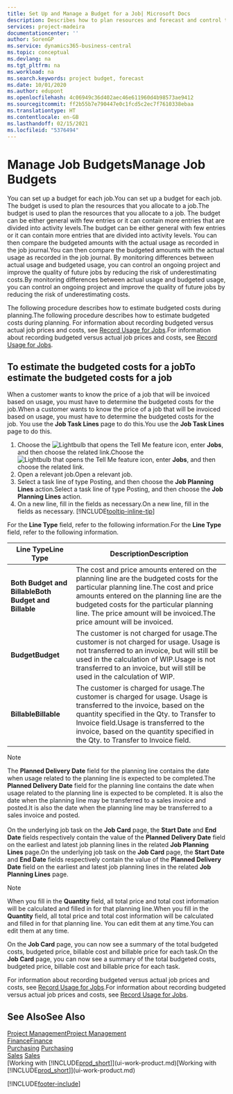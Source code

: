```yaml
---
title: Set Up and Manage a Budget for a Job| Microsoft Docs
description: Describes how to plan resources and forecast and control the costs of a project by setting up a budget for each job.
services: project-madeira
documentationcenter: ''
author: SorenGP
ms.service: dynamics365-business-central
ms.topic: conceptual
ms.devlang: na
ms.tgt_pltfrm: na
ms.workload: na
ms.search.keywords: project budget, forecast
ms.date: 10/01/2020
ms.author: edupont
ms.openlocfilehash: 4c06949c36d402aec46e611960d4b98573ae9412
ms.sourcegitcommit: ff2b55b7e790447e0c1fcd5c2ec7f7610338ebaa
ms.translationtype: HT
ms.contentlocale: en-GB
ms.lasthandoff: 02/15/2021
ms.locfileid: "5376494"
---
```

# <a name="manage-job-budgets"></a><span data-ttu-id="4f92e-103">Manage Job Budgets</span><span class="sxs-lookup"><span data-stu-id="4f92e-103">Manage Job Budgets</span></span>
<span data-ttu-id="4f92e-104">You can set up a budget for each job.</span><span class="sxs-lookup"><span data-stu-id="4f92e-104">You can set up a budget for each job.</span></span> <span data-ttu-id="4f92e-105">The budget is used to plan the resources that you allocate to a job.</span><span class="sxs-lookup"><span data-stu-id="4f92e-105">The budget is used to plan the resources that you allocate to a job.</span></span> <span data-ttu-id="4f92e-106">The budget can be either general with few entries or it can contain more entries that are divided into activity levels.</span><span class="sxs-lookup"><span data-stu-id="4f92e-106">The budget can be either general with few entries or it can contain more entries that are divided into activity levels.</span></span> <span data-ttu-id="4f92e-107">You can then compare the budgeted amounts with the actual usage as recorded in the job journal.</span><span class="sxs-lookup"><span data-stu-id="4f92e-107">You can then compare the budgeted amounts with the actual usage as recorded in the job journal.</span></span> <span data-ttu-id="4f92e-108">By monitoring differences between actual usage and budgeted usage, you can control an ongoing project and improve the quality of future jobs by reducing the risk of underestimating costs.</span><span class="sxs-lookup"><span data-stu-id="4f92e-108">By monitoring differences between actual usage and budgeted usage, you can control an ongoing project and improve the quality of future jobs by reducing the risk of underestimating costs.</span></span>

<span data-ttu-id="4f92e-109">The following procedure describes how to estimate budgeted costs during planning.</span><span class="sxs-lookup"><span data-stu-id="4f92e-109">The following procedure describes how to estimate budgeted costs during planning.</span></span> <span data-ttu-id="4f92e-110">For information about recording budgeted versus actual job prices and costs, see [Record Usage for Jobs](projects-how-record-job-usage.md).</span><span class="sxs-lookup"><span data-stu-id="4f92e-110">For information about recording budgeted versus actual job prices and costs, see [Record Usage for Jobs](projects-how-record-job-usage.md).</span></span>  

## <a name="to-estimate-the-budgeted-costs-for-a-job"></a><a name="JobBudgetCosts"></a> <span data-ttu-id="4f92e-111">To estimate the budgeted costs for a job</span><span class="sxs-lookup"><span data-stu-id="4f92e-111">To estimate the budgeted costs for a job</span></span>
<span data-ttu-id="4f92e-112">When a customer wants to know the price of a job that will be invoiced based on usage, you must have to determine the budgeted costs for the job.</span><span class="sxs-lookup"><span data-stu-id="4f92e-112">When a customer wants to know the price of a job that will be invoiced based on usage, you must have to determine the budgeted costs for the job.</span></span> <span data-ttu-id="4f92e-113">You use the **Job Task Lines** page to do this.</span><span class="sxs-lookup"><span data-stu-id="4f92e-113">You use the **Job Task Lines** page to do this.</span></span>

1. <span data-ttu-id="4f92e-114">Choose the ![Lightbulb that opens the Tell Me feature](media/ui-search/search_small.png "Tell me what you want to do") icon, enter **Jobs**, and then choose the related link.</span><span class="sxs-lookup"><span data-stu-id="4f92e-114">Choose the ![Lightbulb that opens the Tell Me feature](media/ui-search/search_small.png "Tell me what you want to do") icon, enter **Jobs**, and then choose the related link.</span></span>  
2. <span data-ttu-id="4f92e-115">Open a relevant job.</span><span class="sxs-lookup"><span data-stu-id="4f92e-115">Open a relevant job.</span></span>
3. <span data-ttu-id="4f92e-116">Select a task line of type Posting, and then choose the **Job Planning Lines** action.</span><span class="sxs-lookup"><span data-stu-id="4f92e-116">Select a task line of type Posting, and then choose the **Job Planning Lines** action.</span></span>
4. <span data-ttu-id="4f92e-117">On a new line, fill in the fields as necessary.</span><span class="sxs-lookup"><span data-stu-id="4f92e-117">On a new line, fill in the fields as necessary.</span></span> [!INCLUDE[tooltip-inline-tip](includes/tooltip-inline-tip_md.md)]   

<span data-ttu-id="4f92e-118">For the **Line Type** field, refer to the following information.</span><span class="sxs-lookup"><span data-stu-id="4f92e-118">For the **Line Type** field, refer to the following information.</span></span>  

| <span data-ttu-id="4f92e-119">Line Type</span><span class="sxs-lookup"><span data-stu-id="4f92e-119">Line Type</span></span> | <span data-ttu-id="4f92e-120">Description</span><span class="sxs-lookup"><span data-stu-id="4f92e-120">Description</span></span> |
| --- | --- |
| <span data-ttu-id="4f92e-121">**Both Budget and Billable**</span><span class="sxs-lookup"><span data-stu-id="4f92e-121">**Both Budget and Billable**</span></span> |<span data-ttu-id="4f92e-122">The cost and price amounts entered on the planning line are the budgeted costs for the particular planning line.</span><span class="sxs-lookup"><span data-stu-id="4f92e-122">The cost and price amounts entered on the planning line are the budgeted costs for the particular planning line.</span></span> <span data-ttu-id="4f92e-123">The price amount will be invoiced.</span><span class="sxs-lookup"><span data-stu-id="4f92e-123">The price amount will be invoiced.</span></span> |
| <span data-ttu-id="4f92e-124">**Budget**</span><span class="sxs-lookup"><span data-stu-id="4f92e-124">**Budget**</span></span> |<span data-ttu-id="4f92e-125">The customer is not charged for usage.</span><span class="sxs-lookup"><span data-stu-id="4f92e-125">The customer is not charged for usage.</span></span> <span data-ttu-id="4f92e-126">Usage is not transferred to an invoice, but will still be used in the calculation of WIP.</span><span class="sxs-lookup"><span data-stu-id="4f92e-126">Usage is not transferred to an invoice, but will still be used in the calculation of WIP.</span></span> |
| <span data-ttu-id="4f92e-127">**Billable**</span><span class="sxs-lookup"><span data-stu-id="4f92e-127">**Billable**</span></span> |<span data-ttu-id="4f92e-128">The customer is charged for usage.</span><span class="sxs-lookup"><span data-stu-id="4f92e-128">The customer is charged for usage.</span></span> <span data-ttu-id="4f92e-129">Usage is transferred to the invoice, based on the quantity specified in the Qty. to Transfer to Invoice field.</span><span class="sxs-lookup"><span data-stu-id="4f92e-129">Usage is transferred to the invoice, based on the quantity specified in the Qty. to Transfer to Invoice field.</span></span> |

> [!NOTE]  
> <span data-ttu-id="4f92e-130">The **Planned Delivery Date** field for the planning line contains the date when usage related to the planning line is expected to be completed.</span><span class="sxs-lookup"><span data-stu-id="4f92e-130">The **Planned Delivery Date** field for the planning line contains the date when usage related to the planning line is expected to be completed.</span></span> <span data-ttu-id="4f92e-131">It is also the date when the planning line may be transferred to a sales invoice and posted.</span><span class="sxs-lookup"><span data-stu-id="4f92e-131">It is also the date when the planning line may be transferred to a sales invoice and posted.</span></span> <br /><br /> <span data-ttu-id="4f92e-132">On the underlying job task on the **Job Card** page, the **Start Date** and **End Date** fields respectively contain the value of the **Planned Delivery Date** field on the earliest and latest job planning lines in the related **Job Planning Lines** page.</span><span class="sxs-lookup"><span data-stu-id="4f92e-132">On the underlying job task on the **Job Card** page, the **Start Date** and **End Date** fields respectively contain the value of the **Planned Delivery Date** field on the earliest and latest job planning lines in the related **Job Planning Lines** page.</span></span>

> [!NOTE]  
>   <span data-ttu-id="4f92e-133">When you fill in the **Quantity** field, all total price and total cost information will be calculated and filled in for that planning line.</span><span class="sxs-lookup"><span data-stu-id="4f92e-133">When you fill in the **Quantity** field, all total price and total cost information will be calculated and filled in for that planning line.</span></span> <span data-ttu-id="4f92e-134">You can edit them at any time.</span><span class="sxs-lookup"><span data-stu-id="4f92e-134">You can edit them at any time.</span></span>

<span data-ttu-id="4f92e-135">On the **Job Card** page, you can now see a summary of the total budgeted costs, budgeted price, billable cost and billable price for each task.</span><span class="sxs-lookup"><span data-stu-id="4f92e-135">On the **Job Card** page, you can now see a summary of the total budgeted costs, budgeted price, billable cost and billable price for each task.</span></span>

<span data-ttu-id="4f92e-136">For information about recording budgeted versus actual job prices and costs, see [Record Usage for Jobs](projects-how-record-job-usage.md).</span><span class="sxs-lookup"><span data-stu-id="4f92e-136">For information about recording budgeted versus actual job prices and costs, see [Record Usage for Jobs](projects-how-record-job-usage.md).</span></span>

## <a name="see-also"></a><span data-ttu-id="4f92e-137">See Also</span><span class="sxs-lookup"><span data-stu-id="4f92e-137">See Also</span></span>
[<span data-ttu-id="4f92e-138">Project Management</span><span class="sxs-lookup"><span data-stu-id="4f92e-138">Project Management</span></span>](projects-manage-projects.md)  
[<span data-ttu-id="4f92e-139">Finance</span><span class="sxs-lookup"><span data-stu-id="4f92e-139">Finance</span></span>](finance.md)  
<span data-ttu-id="4f92e-140">[Purchasing](purchasing-manage-purchasing.md)       </span><span class="sxs-lookup"><span data-stu-id="4f92e-140">[Purchasing](purchasing-manage-purchasing.md)       </span></span>  
<span data-ttu-id="4f92e-141">[Sales](sales-manage-sales.md)    </span><span class="sxs-lookup"><span data-stu-id="4f92e-141">[Sales](sales-manage-sales.md)    </span></span>  
<span data-ttu-id="4f92e-142">[Working with [!INCLUDE[prod_short](includes/prod_short.md)]](ui-work-product.md)</span><span class="sxs-lookup"><span data-stu-id="4f92e-142">[Working with [!INCLUDE[prod_short](includes/prod_short.md)]](ui-work-product.md)</span></span>  


[!INCLUDE[footer-include](includes/footer-banner.md)]
